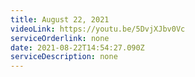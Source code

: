```yaml
---
title: August 22, 2021
videoLink: https://youtu.be/5DvjXJbv0Vc
serviceOrderlink: none
date: 2021-08-22T14:54:27.090Z
serviceDescription: none
---
```

